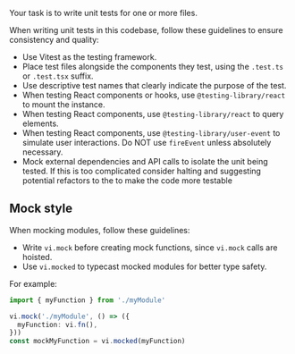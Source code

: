 Your task is to write unit tests for one or more files.

When writing unit tests in this codebase, follow these guidelines to ensure consistency and quality:

- Use Vitest as the testing framework.
- Place test files alongside the components they test, using the `.test.ts` or `.test.tsx` suffix.
- Use descriptive test names that clearly indicate the purpose of the test.
- When testing React components or hooks, use `@testing-library/react` to mount the instance.
- When testing React components, use `@testing-library/react` to query elements.
- When testing React components, use `@testing-library/user-event` to simulate user interactions. Do NOT use `fireEvent` unless absolutely necessary.
- Mock external dependencies and API calls to isolate the unit being tested. If this is too complicated consider halting and suggesting potential refactors to the to make the code more testable

## Mock style

When mocking modules, follow these guidelines:

- Write `vi.mock` before creating mock functions, since `vi.mock` calls are hoisted.
- Use `vi.mocked` to typecast mocked modules for better type safety.

For example:

```typescript
import { myFunction } from './myModule'

vi.mock('./myModule', () => ({
  myFunction: vi.fn(),
}))
const mockMyFunction = vi.mocked(myFunction)
```
